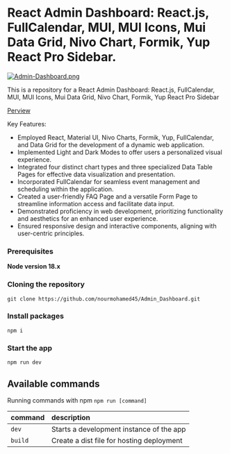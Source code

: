 # React Admin Dashboard: React.js, FullCalendar, MUI, MUI Icons, Mui Data Grid, Nivo Chart, Formik, Yup React Pro Sidebar.

[![Admin-Dashboard.png](https://i.postimg.cc/TwzsR9JC/Admin-Dashboard.png)](https://postimg.cc/cgchhfjn)



This is a repository for a React Admin Dashboard: React.js, FullCalendar, MUI, MUI Icons, Mui Data Grid, Nivo Chart, Formik, Yup React Pro Sidebar

[Perview](https://admin-dashboard-c105e.web.app/)

Key Features:

- Employed React, Material UI, Nivo Charts, Formik, Yup, FullCalendar, and Data Grid for the development of a dynamic web application.
- Implemented Light and Dark Modes to offer users a personalized visual experience.
- Integrated four distinct chart types and three specialized Data Table Pages for effective data visualization and presentation.
- Incorporated FullCalendar for seamless event management and scheduling within the application.
- Created a user-friendly FAQ Page and a versatile Form Page to streamline information access and facilitate data input.
- Demonstrated proficiency in web development, prioritizing functionality and aesthetics for an enhanced user experience.
- Ensured responsive design and interactive components, aligning with user-centric principles.

### Prerequisites

**Node version 18.x**

### Cloning the repository

```shell
git clone https://github.com/nourmohamed45/Admin_Dashboard.git
```

### Install packages

```shell
npm i
```


### Start the app

```shell
npm run dev
```

## Available commands

Running commands with npm `npm run [command]`

| command         | description                              |
| :-------------- | :--------------------------------------- |
| `dev`           | Starts a development instance of the app |
| `build`           | Create a dist file for hosting deployment |
